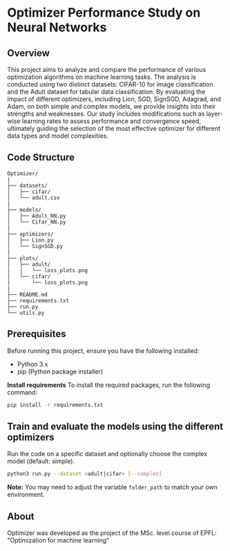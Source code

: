 # Optimizer Performance Study on Neural Networks



## Overview
This project aims to analyze and compare the performance of various optimization algorithms on machine learning tasks. The analysis is conducted using two distinct datasets: CIFAR-10 for image classification and the Adult dataset for tabular data classification. By evaluating the impact of different optimizers, including Lion, SGD, SignSGD, Adagrad, and Adam, on both simple and complex models, we provide insights into their strengths and weaknesses. Our study includes modifications such as layer-wise learning rates to assess performance and convergence speed, ultimately guiding the selection of the most effective optimizer for different data types and model complexities.

## Code Structure
```
Optimizer/
|
├── datasets/
│   ├── cifar/
│   └── adult.csv
|
├── models/
│   ├── Adult_NN.py
│   └── Cifar_NN.py
|
├── optimizers/
│   ├── Lion.py
│   └── SignSGD.py
|
├── plots/
│   ├── adult/
|   |   └── loss_plots.png
│   └── cifar/
|       └── loss_plots.png
|
├── README.md
├── requirements.txt
├── run.py
└── utils.py
```

## Prerequisites
Before running this project, ensure you have the following installed:
- Python 3.x
- pip (Python package installer)


**Install requirements**
To install the required packages, run the following command:

```sh 
pip install -r requirements.txt
```



## Train and evaluate the models using the different optimizers
Run the code on a specific dataset and optionally choose the complex model (default: simple).

```sh
python3 run.py --dataset <adult|cifar> [--complex]
```


**Note:**
You may need to adjust the variable `folder_path` to match your own environment.

## About
Optimizer was developed as the project of the MSc. level course of EPFL: "Optimization for machine learning"

